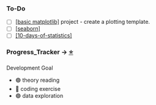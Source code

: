 ### To-Do
- [ ] [[basic matplotlib]]() project - create a plotting template. 
- [ ] [[seaborn]](https://seaborn.pydata.org/tutorial.html)
- [ ] [[10-days-of-statistics]](https://www.hackerrank.com/domains/tutorials/10-days-of-statistics)

### Progress_Tracker -> [:star:](https://github.com/krystinli/Inner_Space)
Development Goal
- :green_circle: theory reading
- :large_blue_circle: coding exercise
- :purple_circle: data exploration 





